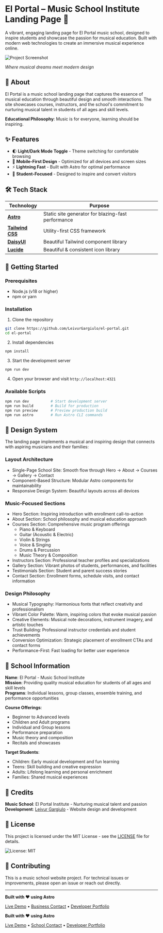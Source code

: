 # El Portal – Music School Institute Landing Page 🎵

A vibrant, engaging landing page for El Portal music school, designed to inspire students and showcase the passion for musical education. Built with modern web technologies to create an immersive musical experience online.

![Project Screenshot](./public/screenshot.png)

*Where musical dreams meet modern design*

## 🎯 About

El Portal is a music school landing page that captures the essence of musical education through beautiful design and smooth interactions. The site showcases courses, instructors, and the school's commitment to nurturing musical talent in students of all ages and skill levels.

**Educational Philosophy**: Music is for everyone, learning should be inspiring.

## ✨ Features

- 🌓 **Light/Dark Mode Toggle** - Theme switching for comfortable browsing
- 📱 **Mobile-First Design** - Optimized for all devices and screen sizes
- ⚡ **Lightning Fast** - Built with Astro for optimal performance
- 🎯 **Student-Focused** - Designed to inspire and convert visitors

## 🛠️ Tech Stack

| Technology | Purpose |
|------------|---------|
| **[Astro](https://astro.build/)** | Static site generator for blazing-fast performance |
| **[Tailwind CSS](https://tailwindcss.com/)** | Utility-first CSS framework |
| **[DaisyUI](https://daisyui.com/)** | Beautiful Tailwind component library |
| **[Lucide](https://lucide.dev/)** | Beautiful & consistent icon library |

## 🚀 Getting Started

### Prerequisites

- Node.js (v18 or higher)
- npm or yarn

### Installation

1. Clone the repository
```bash
git clone https://github.com/LeivurGargiulo/el-portal.git
cd el-portal
```

2. Install dependencies
```bash
npm install
```

3. Start the development server
```bash
npm run dev
```

4. Open your browser and visit `http://localhost:4321`

### Available Scripts

```bash
npm run dev          # Start development server
npm run build        # Build for production
npm run preview      # Preview production build
npm run astro        # Run Astro CLI commands
```

## 🎨 Design System

The landing page implements a musical and inspiring design that connects with aspiring musicians and their families:

### Layout Architecture
- Single-Page School Site: Smooth flow through Hero → About → Courses → Gallery → Contact
- Component-Based Structure: Modular Astro components for maintainability
- Responsive Design System: Beautiful layouts across all devices

### Music-Focused Sections
- Hero Section: Inspiring introduction with enrollment call-to-action
- About Section: School philosophy and musical education approach
- Courses Section: Comprehensive music program offerings
  - Piano & Keyboard
  - Guitar (Acoustic & Electric)
  - Violin & Strings
  - Voice & Singing
  - Drums & Percussion
  - Music Theory & Composition
- Instructors Section: Professional teacher profiles and specializations
- Gallery Section: Vibrant photos of students, performances, and facilities
- Testimonials Section: Student and parent success stories
- Contact Section: Enrollment forms, schedule visits, and contact information

### Design Philosophy
- Musical Typography: Harmonious fonts that reflect creativity and professionalism
- Vibrant Color Palette: Warm, inspiring colors that evoke musical passion
- Creative Elements: Musical note decorations, instrument imagery, and artistic touches
- Trust Building: Professional instructor credentials and student achievements
- Conversion Optimization: Strategic placement of enrollment CTAs and contact forms
- Performance-First: Fast loading for better user experience

## 🎼 School Information

**Name**: El Portal - Music School Institute  
**Mission**: Providing quality musical education for students of all ages and skill levels  
**Programs**: Individual lessons, group classes, ensemble training, and performance opportunities  

**Course Offerings**:
- Beginner to Advanced levels
- Children and Adult programs
- Individual and Group lessons
- Performance preparation
- Music theory and composition
- Recitals and showcases

**Target Students**:
- Children: Early musical development and fun learning
- Teens: Skill building and creative expression
- Adults: Lifelong learning and personal enrichment
- Families: Shared musical experiences

## 👥 Credits

**Music School**: El Portal Institute - Nurturing musical talent and passion  
**Development**: [Leivur Gargiulo](https://github.com/LeivurGargiulo) - Website design and development

## 📄 License

This project is licensed under the MIT License - see the [LICENSE](LICENSE) file for details.

![License: MIT](https://img.shields.io/badge/License-MIT-yellow.svg)

## 🤝 Contributing

This is a music school website project. For technical issues or improvements, please open an issue or reach out directly.

---

**Built with ❤️ using Astro**

[Live Demo](https://hexatec.com.ar/) • [Business Contact]() • [Developer Portfolio]()

**Built with ❤️ using Astro**

[Live Demo](https://elportalmusica.netlify.app/) • [School Contact]() • [Developer Portfolio]()
